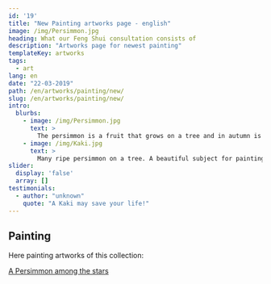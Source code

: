 ```yaml
---
id: '19'
title: "New Painting artworks page - english"
image: /img/Persimmon.jpg
heading: What our Feng Shui consultation consists of
description: "Artworks page for newest painting"
templateKey: artworks
tags:
  - art
lang: en
date: "22-03-2019"
path: /en/artworks/painting/new/
slug: /en/artworks/painting/new/
intro:
  blurbs:
    - image: /img/Persimmon.jpg
      text: >
        The persimmon is a fruit that grows on a tree and in autumn is tinged with orange ... How many poets did it inspire?
    - image: /img/Kaki.jpg
      text: >
        Many ripe persimmon on a tree. A beautiful subject for painting.
slider:
  display: 'false'
  array: []
testimonials:
  - author: "unknown"
    quote: "A Kaki may save your life!"
---
```


## Painting

Here painting artworks of this collection:

[A Persimmon among the stars][19392250]

  [19392250]: /en/artworks/painting/new/abstract-art-persimmon-among-the-stars/ "A Persimmon among the stars"
